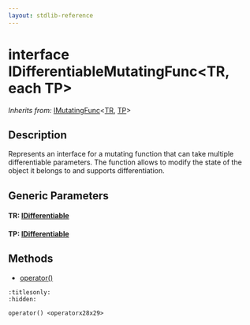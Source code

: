 ```yaml
---
layout: stdlib-reference
---
```


# interface IDifferentiableMutatingFunc\<TR, each TP\>

*Inherits from:* [IMutatingFunc](../interfaces/imutatingfunc-019/index.html)\<[TR](../interfaces/imutatingfunc-019/index.html#typeparam-TR), [TP](../interfaces/imutatingfunc-019/index.html#typeparam-TP)\>

## Description

Represents an interface for a mutating function that can take multiple differentiable parameters.
The function allows to modify the state of the object it belongs to and supports differentiation.


## Generic Parameters

####  <a id="typeparam-TR"></a>TR: [IDifferentiable](../interfaces/idifferentiable-01/index.html)
####  <a id="typeparam-TP"></a>TP: [IDifferentiable](../interfaces/idifferentiable-01/index.html)

## Methods

* [operator\(\)](../operatorx28x29.html)


```{toctree}
:titlesonly:
:hidden:

operator() <operatorx28x29>
```
